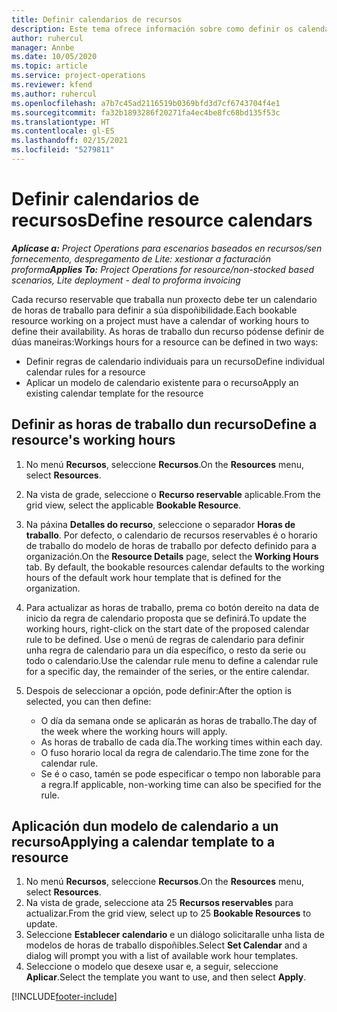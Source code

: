 ```yaml
---
title: Definir calendarios de recursos
description: Este tema ofrece información sobre como definir os calendarios de horas de traballo para recursos en Project Operations.
author: ruhercul
manager: Annbe
ms.date: 10/05/2020
ms.topic: article
ms.service: project-operations
ms.reviewer: kfend
ms.author: ruhercul
ms.openlocfilehash: a7b7c45ad2116519b0369bfd3d7cf6743704f4e1
ms.sourcegitcommit: fa32b1893286f20271fa4ec4be8fc68bd135f53c
ms.translationtype: HT
ms.contentlocale: gl-ES
ms.lasthandoff: 02/15/2021
ms.locfileid: "5279811"
---
```

# <a name="define-resource-calendars"></a><span data-ttu-id="81dfe-103">Definir calendarios de recursos</span><span class="sxs-lookup"><span data-stu-id="81dfe-103">Define resource calendars</span></span>

<span data-ttu-id="81dfe-104">_**Aplícase a:** Project Operations para escenarios baseados en recursos/sen fornecemento, despregamento de Lite: xestionar a facturación proforma_</span><span class="sxs-lookup"><span data-stu-id="81dfe-104">_**Applies To:** Project Operations for resource/non-stocked based scenarios, Lite deployment - deal to proforma invoicing_</span></span>

<span data-ttu-id="81dfe-105">Cada recurso reservable que traballa nun proxecto debe ter un calendario de horas de traballo para definir a súa dispoñibilidade.</span><span class="sxs-lookup"><span data-stu-id="81dfe-105">Each bookable resource working on a project must have a calendar of working hours to define their availability.</span></span> <span data-ttu-id="81dfe-106">As horas de traballo dun recurso pódense definir de dúas maneiras:</span><span class="sxs-lookup"><span data-stu-id="81dfe-106">Workings hours for a resource can be defined in two ways:</span></span> 

   - <span data-ttu-id="81dfe-107">Definir regras de calendario individuais para un recurso</span><span class="sxs-lookup"><span data-stu-id="81dfe-107">Define individual calendar rules for a resource</span></span>
   - <span data-ttu-id="81dfe-108">Aplicar un modelo de calendario existente para o recurso</span><span class="sxs-lookup"><span data-stu-id="81dfe-108">Apply an existing calendar template for the resource</span></span>

## <a name="define-a-resources-working-hours"></a><span data-ttu-id="81dfe-109">Definir as horas de traballo dun recurso</span><span class="sxs-lookup"><span data-stu-id="81dfe-109">Define a resource's working hours</span></span>

1. <span data-ttu-id="81dfe-110">No menú **Recursos**, seleccione **Recursos**.</span><span class="sxs-lookup"><span data-stu-id="81dfe-110">On the **Resources** menu, select **Resources**.</span></span>
2. <span data-ttu-id="81dfe-111">Na vista de grade, seleccione o **Recurso reservable** aplicable.</span><span class="sxs-lookup"><span data-stu-id="81dfe-111">From the grid view, select the applicable **Bookable Resource**.</span></span>
3. <span data-ttu-id="81dfe-112">Na páxina **Detalles do recurso**, seleccione o separador **Horas de traballo**. Por defecto, o calendario de recursos reservables é o horario de traballo do modelo de horas de traballo por defecto definido para a organización.</span><span class="sxs-lookup"><span data-stu-id="81dfe-112">On the **Resource Details** page, select the **Working Hours** tab. By default, the bookable resources calendar defaults to the working hours of the default work hour template that is defined for the organization.</span></span>
4. <span data-ttu-id="81dfe-113">Para actualizar as horas de traballo, prema co botón dereito na data de inicio da regra de calendario proposta que se definirá.</span><span class="sxs-lookup"><span data-stu-id="81dfe-113">To update the working hours, right-click on the start date of the proposed calendar rule to be defined.</span></span> <span data-ttu-id="81dfe-114">Use o menú de regras de calendario para definir unha regra de calendario para un día específico, o resto da serie ou todo o calendario.</span><span class="sxs-lookup"><span data-stu-id="81dfe-114">Use the calendar rule menu to define a calendar rule for a specific day, the remainder of the series, or the entire calendar.</span></span>
5. <span data-ttu-id="81dfe-115">Despois de seleccionar a opción, pode definir:</span><span class="sxs-lookup"><span data-stu-id="81dfe-115">After the option is selected, you can then define:</span></span>

    - <span data-ttu-id="81dfe-116">O día da semana onde se aplicarán as horas de traballo.</span><span class="sxs-lookup"><span data-stu-id="81dfe-116">The day of the week where the working hours will apply.</span></span>
    - <span data-ttu-id="81dfe-117">As horas de traballo de cada día.</span><span class="sxs-lookup"><span data-stu-id="81dfe-117">The working times within each day.</span></span>
    - <span data-ttu-id="81dfe-118">O fuso horario local da regra de calendario.</span><span class="sxs-lookup"><span data-stu-id="81dfe-118">The time zone for the calendar rule.</span></span>
    - <span data-ttu-id="81dfe-119">Se é o caso, tamén se pode especificar o tempo non laborable para a regra.</span><span class="sxs-lookup"><span data-stu-id="81dfe-119">If applicable, non-working time can also be specified for the rule.</span></span>

## <a name="applying-a-calendar-template-to-a-resource"></a><span data-ttu-id="81dfe-120">Aplicación dun modelo de calendario a un recurso</span><span class="sxs-lookup"><span data-stu-id="81dfe-120">Applying a calendar template to a resource</span></span>

1. <span data-ttu-id="81dfe-121">No menú **Recursos**, seleccione **Recursos**.</span><span class="sxs-lookup"><span data-stu-id="81dfe-121">On the **Resources** menu, select **Resources**.</span></span>
2. <span data-ttu-id="81dfe-122">Na vista de grade, seleccione ata 25 **Recursos reservables** para actualizar.</span><span class="sxs-lookup"><span data-stu-id="81dfe-122">From the grid view, select up to 25 **Bookable Resources** to update.</span></span>
3. <span data-ttu-id="81dfe-123">Seleccione **Establecer calendario** e un diálogo solicitaralle unha lista de modelos de horas de traballo dispoñibles.</span><span class="sxs-lookup"><span data-stu-id="81dfe-123">Select **Set Calendar** and a dialog will prompt you with a list of available work hour templates.</span></span>
4. <span data-ttu-id="81dfe-124">Seleccione o modelo que desexe usar e, a seguir, seleccione **Aplicar**.</span><span class="sxs-lookup"><span data-stu-id="81dfe-124">Select the template you want to use, and then select **Apply**.</span></span>


[!INCLUDE[footer-include](../includes/footer-banner.md)]